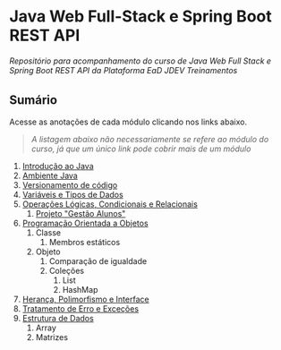 # Java Web Full-Stack e Spring Boot REST API

###### _Repositório para acompanhamento do curso de Java Web Full Stack e Spring Boot REST API da Plataforma EaD JDEV Treinamentos_

## Sumário

Acesse as anotações de cada módulo clicando nos links abaixo.

> _A listagem abaixo não necessariamente se refere ao módulo do curso, já que um único link pode cobrir mais de um módulo_

1. [Introdução ao Java](MD1/README.md)
2. [Ambiente Java](MD4/README.md)
3. [Versionamento de código](MD6/README.md)
4. [Variáveis e Tipos de Dados](MD7/README.md)
5. [Operações Lógicas, Condicionais e Relacionais](MD8/README.md)
   1. [Projeto "Gestão Alunos"](Projetos/GestaoAlunos)
6. [Programação Orientada a Objetos](MD9/README.md)
   1. Classe
      1. Membros estáticos
   2. Objeto
      1. Comparação de igualdade
      2. Coleções
         1. List
         2. HashMap
7. [Herança, Polimorfismo e Interface](MD10/README.md)
8. [Tratamento de Erro e Exceções](MD11/README.md)
9. [Estrutura de Dados](MD13/README.md)
   1. Array
   2. Matrizes